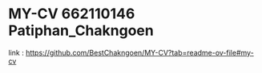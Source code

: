 # MY-CV 662110146 Patiphan_Chakngoen
link : https://github.com/BestChakngoen/MY-CV?tab=readme-ov-file#my-cv
